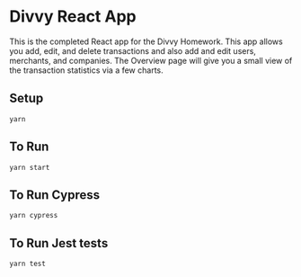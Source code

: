 # Divvy React App

This is the completed React app for the Divvy Homework. This app allows you add, edit, and delete transactions and also add and edit users, merchants, and companies. The Overview page will give you a small view of the transaction statistics via a few charts.

## Setup

    yarn

## To Run

    yarn start

## To Run Cypress

    yarn cypress

## To Run Jest tests

    yarn test
